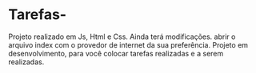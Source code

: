 # Tarefas-
Projeto realizado em Js, Html e  Css.
Ainda terá modificações. 
abrir o arquivo index com o provedor de internet da sua preferência.
Projeto em desenvolvimento, para você colocar tarefas realizadas e a serem realizadas.

